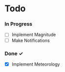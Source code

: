 # Todo

### In Progress

- [ ] Implement Magnitude
- [ ] Make Notifications

### Done ✓

- [x] Implement Meteorology
